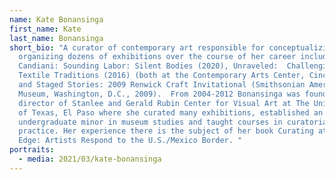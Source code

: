 ```yaml
---
name: Kate Bonansinga
first_name: Kate
last_name: Bonansinga
short_bio: "A curator of contemporary art responsible for conceptualizing and
  organizing dozens of exhibitions over the course of her career including Tania
  Candiani: Sounding Labor: Silent Bodies (2020), Unraveled:  Challenging
  Textile Traditions (2016) (both at the Contemporary Arts Center, Cincinnati)
  and Staged Stories: 2009 Renwick Craft Invitational (Smithsonian American Art
  Museum, Washington, D.C., 2009).  From 2004-2012 Bonansinga was founding
  director of Stanlee and Gerald Rubin Center for Visual Art at The University
  of Texas, El Paso where she curated many exhibitions, established an
  undergraduate minor in museum studies and taught courses in curatorial
  practice. Her experience there is the subject of her book Curating at the
  Edge: Artists Respond to the U.S./Mexico Border. "
portraits:
  - media: 2021/03/kate-bonansinga
---
```

